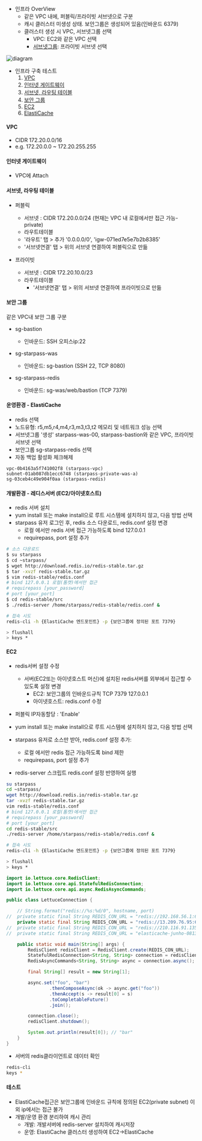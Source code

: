 
- 인프라 OverView
  - 같은 VPC 내에, 퍼블릭/프라이빗 서브넷으로 구분
  - 캐시 클러스터 미생성 상태. 보안그룹은 생성되어 있음(인바운드 6379)
  - 클러스터 생성 시 VPC, 서브넷그룹 선택
    - VPC: EC2와 같은 VPC 선택
    - [서브넷그룹](https://docs.aws.amazon.com/AmazonElastiCache/latest/red-ug/SubnetGroups.html): 프라이빗 서브넷 선택 

<!-- ![VPC with public and private subnets](https://docs.aws.amazon.com/vpc/latest/userguide/images/nat-gateway-diagram.png) -->

<!-- ![elasticache_and_ec2](https://docs.aws.amazon.com/AmazonElastiCache/latest/mem-ug/images/ElastiCache-inVPC-AccessedByEC2-SameVPC.png) -->

![diagram](https://d2cg24p20j4o18.cloudfront.net/playvote/000/20210819/82331f92-bc8c-403e-a1d1-5d51bc6fec79.jpg)

- 인프라 구축 테스트
  1. [VPC](#vpc)
  2. [인터넷 게이트웨이](#인터넷-게이트웨이)
  3. [서브넷, 라우팅 테이블](#서브넷-라우팅-테이블)
  4. [보안 그룹](#보안-그룹)
  5. [EC2](#ec2)
  5. [ElastiCache](#elasticache)

#### VPC
- CIDR 172.20.0.0/16
- e.g. 172.20.0.0 ~ 172.20.255.255

#### 인터넷 게이트웨이
- VPC에 Attach

#### 서브넷, 라우팅 테이블
- 퍼블릭
  - 서브넷 : CIDR 172.20.0.0/24 (현재는 VPC 내 로컬에서만 접근 가능-private)
  - 라우트테이블
  - '라우트' 탭 > 추가 '0.0.0.0/0', 'igw-071ed7e5e7b2b8385'
  - '서브넷연결' 탭 > 위의 서브넷 연결하여 퍼블릭으로 만듦

- 프라이빗
  - 서브넷 : CIDR 172.20.10.0/23
  - 라우트테이블
    - '서브넷연결' 탭 > 위의 서브넷 연결하여 프라이빗으로 만듦

#### 보안 그룹
같은 VPC내 보안 그룹 구분

- sg-bastion
  - 인바운드: SSH 오피스ip:22

- sg-starpass-was
  - 인바운드: sg-bastion (SSH 22, TCP 8080)

- sg-starpass-redis
  - 인바운드: sg-was/web/bastion (TCP 7379)


#### 운영환경 - ElastiCache
- redis 선택
- 노드유형: r5,m5,r4,m4,r3,m3,t3,t2 메모리 및 네트워크 성능 선택
- 서브넷그룹 '생성' starpass-was-00, starpass-bastion와 같은 VPC, 프라이빗 서브넷 선택
- 보안그룹 sg-starpass-redis 선택 
- 자동 백업 활성화 체크해제

```
vpc-0b4163a5f741002f8 (starpass-vpc) 
subnet-01ab087db1ecc6748 (starpass-private-was-a) 
sg-03ceb4c49e904f0aa (starpass-redis)
```

#### 개발환경 - 레디스서버 (EC2/아이넷호스트)

- redis 서버 설치
- yum install 또는 make install으로 루트 시스템에 설치하지 않고, 다음 방법 선택
- starpass 유저 로그인 후, redis 소스 다운로드, redis.conf 설정 변경
    - 로컬 에서만 redis 서버 접근 가능하도록 bind 127.0.0.1
    - requirepass, port 설정 추가

```sh
# 소스 다운로드
$ su starpass
$ cd ~starpass/
$ wget http://download.redis.io/redis-stable.tar.gz
$ tar -xvzf redis-stable.tar.gz
$ vim redis-stable/redis.conf
# bind 127.0.0.1 로컬(톰캣)에서만 접근
# requirepass [your_password]
# port [your_port]
$ cd redis-stable/src
$ ./redis-server /home/starpass/redis-stable/redis.conf &

# 접속 시도
redis-cli -h {ElastiCache 엔드포인트} -p {보안그룹에 정의된 포트 7379}

```

```sh
> flushall
> keys *
```

#### EC2
- redis서버 설정 수정
  - 서버(EC2또는 아이넷호스트 머신)에 설치된 redis서버를 외부에서 접근할 수 있도록 설정 변경
    - EC2: 보안그룹의 인바운드규칙 TCP 7379 127.0.0.1
    - 아이넷호스트: redis.conf 수정

- 퍼블릭 IP자동할당 : 'Enable'
- yum install 또는 make install으로 루트 시스템에 설치하지 않고, 다음 방법 선택
- starpass 유저로 소스만 받아, redis.conf 설정 추가:
    - 로컬 에서만 redis 접근 가능하도록 bind 제한
    - requirepass, port 설정 추가
- redis-server 스크립트 redis.conf 설정 반영하여 실행

```sh
su starpass
cd ~starpass/
wget http://download.redis.io/redis-stable.tar.gz
tar -xvzf redis-stable.tar.gz
vim redis-stable/redis.conf
# bind 127.0.0.1 로컬(톰캣)에서만 접근
# requirepass [your_password]
# port [your_port]
cd redis-stable/src
./redis-server /home/starpass/redis-stable/redis.conf &

# 접속 시도
redis-cli -h {ElastiCache 엔드포인트} -p {보안그룹에 정의된 포트 7379}

> flushall
> keys *
```

```java
import io.lettuce.core.RedisClient;
import io.lettuce.core.api.StatefulRedisConnection;
import io.lettuce.core.api.async.RedisAsyncCommands;

public class LettuceConnection {

	// String.format("redis://%s:%d/0", hostname, port)
//	private static final String REDIS_CON_URL = "redis://192.168.56.1:6379/0"; // 로컬 redis 0번 사용
	private static final String REDIS_CON_URL = "redis://13.209.76.95:6379/0"; // 준호EC2 redis
//	private static final String REDIS_CON_URL = "redis://210.116.91.135:6379/0"; // 스타패스 개발서버 redis
//	private static final String REDIS_CON_URL = "elasticache-junho-0813.eo7tpf.0001.apn2.cache.amazonaws.com:6379";

	public static void main(String[] args) {
		RedisClient redisClient = RedisClient.create(REDIS_CON_URL);
		StatefulRedisConnection<String, String> connection = redisClient.connect();
		RedisAsyncCommands<String, String> async = connection.async();

		final String[] result = new String[1];

		async.set("foo", "bar")
				.thenComposeAsync(ok -> async.get("foo"))
				.thenAccept(s -> result[0] = s)
				.toCompletableFuture()
				.join();

		connection.close();
		redisClient.shutdown();

		System.out.println(result[0]); // "bar"
	}
}
```

- 서버의 redis클라이언트로 데이터 확인
```sh
redis-cli
keys *
```

#### 테스트
- ElastiCache접근은 보안그룹에 인바운드 규칙에 정의된 EC2(private subnet) 이외 ip에서는 접근 불가
- 개발/운영 환경 분리하여 캐시 관리
  - 개발: 개발서버에 redis-server 설치하여 캐시저장
  - 운영: ElastiCache 클러스터 생성하여 EC2->ElastiCache
